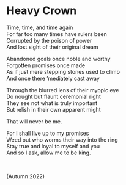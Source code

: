 # Heavy Crown

Time, time, and time again  
For far too many times have rulers been  
Corrupted by the poison of power  
And lost sight of their original dream

Abandoned goals once noble and worthy  
Forgotten promises once made  
As if just mere stepping stones used to climb  
And once there ’mediately cast away

Through the blurred lens of their myopic eye  
Do nought but flaunt ceremonial right  
They see not what is truly important  
But relish in their own apparent might

That will never be me.

For I shall live up to my promises  
Weed out who worms their way into the ring  
Stay true and loyal to myself and you  
And so I ask, allow me to be king.


<br>


(Autumn 2022)
